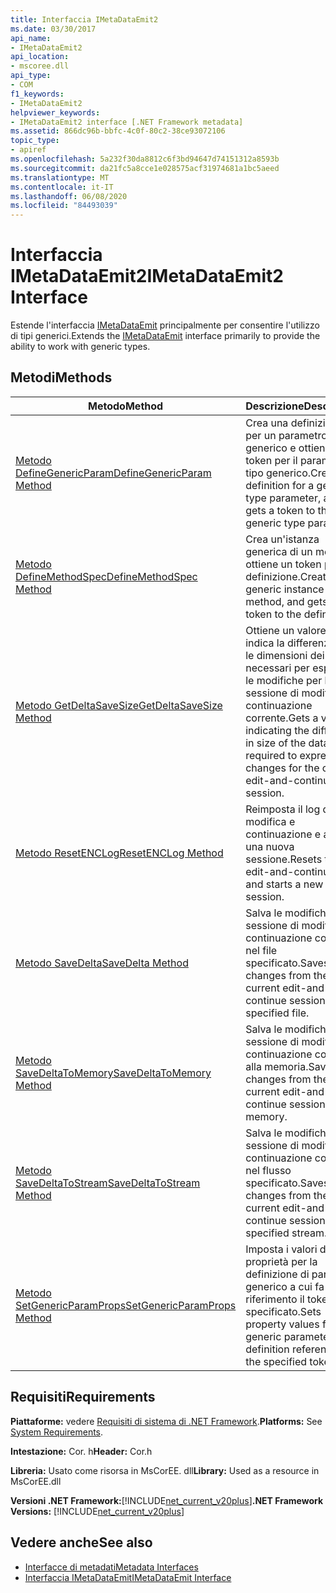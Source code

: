 ```yaml
---
title: Interfaccia IMetaDataEmit2
ms.date: 03/30/2017
api_name:
- IMetaDataEmit2
api_location:
- mscoree.dll
api_type:
- COM
f1_keywords:
- IMetaDataEmit2
helpviewer_keywords:
- IMetaDataEmit2 interface [.NET Framework metadata]
ms.assetid: 866dc96b-bbfc-4c0f-80c2-38ce93072106
topic_type:
- apiref
ms.openlocfilehash: 5a232f30da8812c6f3bd94647d74151312a8593b
ms.sourcegitcommit: da21fc5a8cce1e028575acf31974681a1bc5aeed
ms.translationtype: MT
ms.contentlocale: it-IT
ms.lasthandoff: 06/08/2020
ms.locfileid: "84493039"
---
```

# <a name="imetadataemit2-interface"></a><span data-ttu-id="dae10-102">Interfaccia IMetaDataEmit2</span><span class="sxs-lookup"><span data-stu-id="dae10-102">IMetaDataEmit2 Interface</span></span>
<span data-ttu-id="dae10-103">Estende l'interfaccia [IMetaDataEmit](imetadataemit-interface.md) principalmente per consentire l'utilizzo di tipi generici.</span><span class="sxs-lookup"><span data-stu-id="dae10-103">Extends the [IMetaDataEmit](imetadataemit-interface.md) interface primarily to provide the ability to work with generic types.</span></span>  
  
## <a name="methods"></a><span data-ttu-id="dae10-104">Metodi</span><span class="sxs-lookup"><span data-stu-id="dae10-104">Methods</span></span>  
  
|<span data-ttu-id="dae10-105">Metodo</span><span class="sxs-lookup"><span data-stu-id="dae10-105">Method</span></span>|<span data-ttu-id="dae10-106">Descrizione</span><span class="sxs-lookup"><span data-stu-id="dae10-106">Description</span></span>|  
|------------|-----------------|  
|[<span data-ttu-id="dae10-107">Metodo DefineGenericParam</span><span class="sxs-lookup"><span data-stu-id="dae10-107">DefineGenericParam Method</span></span>](imetadataemit2-definegenericparam-method.md)|<span data-ttu-id="dae10-108">Crea una definizione per un parametro di tipo generico e ottiene un token per il parametro di tipo generico.</span><span class="sxs-lookup"><span data-stu-id="dae10-108">Creates a definition for a generic type parameter, and gets a token to that generic type parameter.</span></span>|  
|[<span data-ttu-id="dae10-109">Metodo DefineMethodSpec</span><span class="sxs-lookup"><span data-stu-id="dae10-109">DefineMethodSpec Method</span></span>](imetadataemit2-definemethodspec-method.md)|<span data-ttu-id="dae10-110">Crea un'istanza generica di un metodo e ottiene un token per la definizione.</span><span class="sxs-lookup"><span data-stu-id="dae10-110">Creates a generic instance of a method, and gets a token to the definition.</span></span>|  
|[<span data-ttu-id="dae10-111">Metodo GetDeltaSaveSize</span><span class="sxs-lookup"><span data-stu-id="dae10-111">GetDeltaSaveSize Method</span></span>](imetadataemit2-getdeltasavesize-method.md)|<span data-ttu-id="dae10-112">Ottiene un valore che indica la differenza tra le dimensioni dei dati necessari per esprimere le modifiche per la sessione di modifica e continuazione corrente.</span><span class="sxs-lookup"><span data-stu-id="dae10-112">Gets a value indicating the difference in size of the data that is required to express the changes for the current edit-and-continue session.</span></span>|  
|[<span data-ttu-id="dae10-113">Metodo ResetENCLog</span><span class="sxs-lookup"><span data-stu-id="dae10-113">ResetENCLog Method</span></span>](imetadataemit2-resetenclog-method.md)|<span data-ttu-id="dae10-114">Reimposta il log di modifica e continuazione e avvia una nuova sessione.</span><span class="sxs-lookup"><span data-stu-id="dae10-114">Resets the edit-and-continue log and starts a new session.</span></span>|  
|[<span data-ttu-id="dae10-115">Metodo SaveDelta</span><span class="sxs-lookup"><span data-stu-id="dae10-115">SaveDelta Method</span></span>](imetadataemit2-savedelta-method.md)|<span data-ttu-id="dae10-116">Salva le modifiche dalla sessione di modifica e continuazione corrente nel file specificato.</span><span class="sxs-lookup"><span data-stu-id="dae10-116">Saves changes from the current edit-and-continue session to the specified file.</span></span>|  
|[<span data-ttu-id="dae10-117">Metodo SaveDeltaToMemory</span><span class="sxs-lookup"><span data-stu-id="dae10-117">SaveDeltaToMemory Method</span></span>](imetadataemit2-savedeltatomemory-method.md)|<span data-ttu-id="dae10-118">Salva le modifiche dalla sessione di modifica e continuazione corrente alla memoria.</span><span class="sxs-lookup"><span data-stu-id="dae10-118">Saves changes from the current edit-and-continue session to memory.</span></span>|  
|[<span data-ttu-id="dae10-119">Metodo SaveDeltaToStream</span><span class="sxs-lookup"><span data-stu-id="dae10-119">SaveDeltaToStream Method</span></span>](imetadataemit2-savedeltatostream-method.md)|<span data-ttu-id="dae10-120">Salva le modifiche dalla sessione di modifica e continuazione corrente nel flusso specificato.</span><span class="sxs-lookup"><span data-stu-id="dae10-120">Saves changes from the current edit-and-continue session to the specified stream.</span></span>|  
|[<span data-ttu-id="dae10-121">Metodo SetGenericParamProps</span><span class="sxs-lookup"><span data-stu-id="dae10-121">SetGenericParamProps Method</span></span>](imetadataemit2-setgenericparamprops-method.md)|<span data-ttu-id="dae10-122">Imposta i valori delle proprietà per la definizione di parametro generico a cui fa riferimento il token specificato.</span><span class="sxs-lookup"><span data-stu-id="dae10-122">Sets property values for the generic parameter definition referenced by the specified token.</span></span>|  
  
## <a name="requirements"></a><span data-ttu-id="dae10-123">Requisiti</span><span class="sxs-lookup"><span data-stu-id="dae10-123">Requirements</span></span>  
 <span data-ttu-id="dae10-124">**Piattaforme:** vedere [Requisiti di sistema di .NET Framework](../../get-started/system-requirements.md).</span><span class="sxs-lookup"><span data-stu-id="dae10-124">**Platforms:** See [System Requirements](../../get-started/system-requirements.md).</span></span>  
  
 <span data-ttu-id="dae10-125">**Intestazione:** Cor. h</span><span class="sxs-lookup"><span data-stu-id="dae10-125">**Header:** Cor.h</span></span>  
  
 <span data-ttu-id="dae10-126">**Libreria:** Usato come risorsa in MsCorEE. dll</span><span class="sxs-lookup"><span data-stu-id="dae10-126">**Library:** Used as a resource in MsCorEE.dll</span></span>  
  
 <span data-ttu-id="dae10-127">**Versioni .NET Framework:**[!INCLUDE[net_current_v20plus](../../../../includes/net-current-v20plus-md.md)]</span><span class="sxs-lookup"><span data-stu-id="dae10-127">**.NET Framework Versions:** [!INCLUDE[net_current_v20plus](../../../../includes/net-current-v20plus-md.md)]</span></span>  
  
## <a name="see-also"></a><span data-ttu-id="dae10-128">Vedere anche</span><span class="sxs-lookup"><span data-stu-id="dae10-128">See also</span></span>

- [<span data-ttu-id="dae10-129">Interfacce di metadati</span><span class="sxs-lookup"><span data-stu-id="dae10-129">Metadata Interfaces</span></span>](metadata-interfaces.md)
- [<span data-ttu-id="dae10-130">Interfaccia IMetaDataEmit</span><span class="sxs-lookup"><span data-stu-id="dae10-130">IMetaDataEmit Interface</span></span>](imetadataemit-interface.md)
